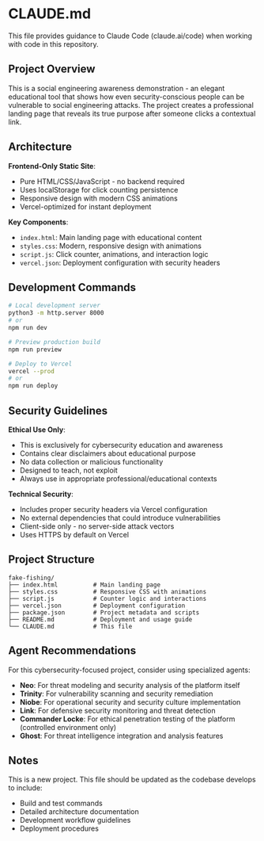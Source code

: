 # CLAUDE.md

This file provides guidance to Claude Code (claude.ai/code) when working with code in this repository.

## Project Overview

This is a social engineering awareness demonstration - an elegant educational tool that shows how even security-conscious people can be vulnerable to social engineering attacks. The project creates a professional landing page that reveals its true purpose after someone clicks a contextual link.

## Architecture

**Frontend-Only Static Site**:
- Pure HTML/CSS/JavaScript - no backend required
- Uses localStorage for click counting persistence
- Responsive design with modern CSS animations
- Vercel-optimized for instant deployment

**Key Components**:
- `index.html`: Main landing page with educational content
- `styles.css`: Modern, responsive design with animations
- `script.js`: Click counter, animations, and interaction logic
- `vercel.json`: Deployment configuration with security headers

## Development Commands

```bash
# Local development server
python3 -m http.server 8000
# or
npm run dev

# Preview production build
npm run preview

# Deploy to Vercel
vercel --prod
# or
npm run deploy
```

## Security Guidelines

**Ethical Use Only**:
- This is exclusively for cybersecurity education and awareness
- Contains clear disclaimers about educational purpose
- No data collection or malicious functionality
- Designed to teach, not exploit
- Always use in appropriate professional/educational contexts

**Technical Security**:
- Includes proper security headers via Vercel configuration
- No external dependencies that could introduce vulnerabilities
- Client-side only - no server-side attack vectors
- Uses HTTPS by default on Vercel

## Project Structure

```
fake-fishing/
├── index.html          # Main landing page
├── styles.css          # Responsive CSS with animations
├── script.js           # Counter logic and interactions
├── vercel.json         # Deployment configuration
├── package.json        # Project metadata and scripts
├── README.md           # Deployment and usage guide
└── CLAUDE.md           # This file
```

## Agent Recommendations

For this cybersecurity-focused project, consider using specialized agents:

- **Neo**: For threat modeling and security analysis of the platform itself
- **Trinity**: For vulnerability scanning and security remediation
- **Niobe**: For operational security and security culture implementation
- **Link**: For defensive security monitoring and threat detection
- **Commander Locke**: For ethical penetration testing of the platform (controlled environment only)
- **Ghost**: For threat intelligence integration and analysis features

## Notes

This is a new project. This file should be updated as the codebase develops to include:
- Build and test commands
- Detailed architecture documentation
- Development workflow guidelines
- Deployment procedures